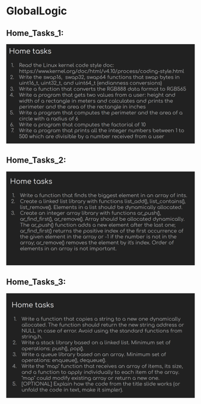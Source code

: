 # GlobalLogic

 ## Home_Tasks_1:
![](https://github.com/GolinskiyKonstantin/GlobalLogic/blob/Home_Tasks_C/Home_Tasks_C_1.png)

 ## Home_Tasks_2:
![](https://github.com/GolinskiyKonstantin/GlobalLogic/blob/Home_Tasks_C/Home_Tasks_C_2.png)

 ## Home_Tasks_3:
![](https://github.com/GolinskiyKonstantin/GlobalLogic/blob/Home_Tasks_C/Home_Tasks_C_3.png)

